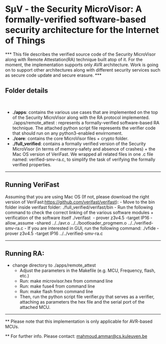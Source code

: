 # SμV - the Security MicroVisor: A formally-verified software-based security architecture for the Internet of Things

*** This file describes the verified source code of the Security MicroVisor along with Remote Attestation(RA) technique built atop of it. For the moment, the implementation supports only AVR architecture. Work is going on to support other architectures along with different security services such as secure code update and secure erasure. ***


## Folder details
 

- **./apps**: contains the various use cases that are implemented on the top of the Security MicroVisor along with the RA protocol implemented. 
	./apps/remote_attest : represents a formally-verified software-based RA technique. The attached python script file represents the verifier code that should run on any python3-enabled envirnoment. 
- **./core**: contains the core MicroVisor files + crypto folder.
- **./full_verified**: contains a formally verified version of the Security MicroVisor (in terms of memory-safety and absence of crashes) + the Mac OS version of VeriFast. We wrapped all related files in one .c file named: verified-smv-ra.c, to simplify the task of verifying the formally verified properties. 


****************************************

## Running VeriFast
Assuming that you are using Mac OS (If not, please download the right version of VeriFast:https://github.com/verifast/verifast):
	- Move to the bin folder inside verifast folder: ./full_verified/verifast/bin
	- Run the following command to check the correct linking of the various software modules + verification of the software itself
	     ./verifast  - prover z3v4.5 -target IP16 -allow_assume -shared ../../avr.o ../../bootloader_progmem.o ../../verified-smv-ra.c
	- If you are interested in GUI, run the following command: ./vfide -prover z3v4.5 -target IP16 ../../verified-smv-ra.c

**************************************

## Running RA: 
- change directory to ./apps/remote_attest
	- Adjust the parameters in the Makefile (e.g. MCU, Frequency, flash, etc.)
	- Run: make microvisor.hex from command line
	- Run: make fuse4 from command line
	- Run: make flash from command line
	- Then, run the python script file verifier.py that serves as a verifier, attaching as parameters the hex file and the serial port of the attached MCU.
***************************************

** Please note that this implementation is only applicable for AVR-based MCUs.

** For further info. Please contact: mahmoud.ammar@cs.kuleuven.be






